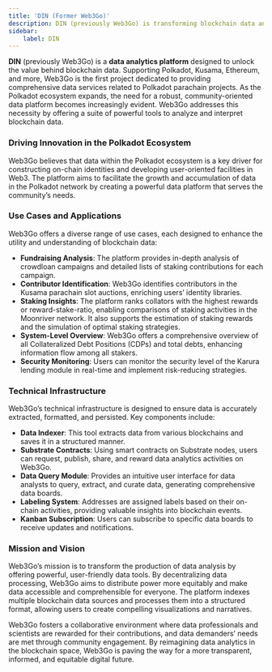 ```yaml
---
title: 'DIN (Former Web3Go)'
description: DIN (previously Web3Go) is transforming blockchain data analysis with comprehensive tools for Polkadot, Kusama, Ethereum, and more. Unlock data value today.
sidebar:
    label: DIN
---
```


**DIN** (previously Web3Go) is a **data analytics platform** designed to unlock the value behind blockchain data. Supporting Polkadot, Kusama, Ethereum, and more, Web3Go is the first project dedicated to providing comprehensive data services related to Polkadot parachain projects. As the Polkadot ecosystem expands, the need for a robust, community-oriented data platform becomes increasingly evident. Web3Go addresses this necessity by offering a suite of powerful tools to analyze and interpret blockchain data.

### Driving Innovation in the Polkadot Ecosystem
Web3Go believes that data within the Polkadot ecosystem is a key driver for constructing on-chain identities and developing user-oriented facilities in Web3. The platform aims to facilitate the growth and accumulation of data in the Polkadot network by creating a powerful data platform that serves the community’s needs.

### Use Cases and Applications
Web3Go offers a diverse range of use cases, each designed to enhance the utility and understanding of blockchain data:
- **Fundraising Analysis**: The platform provides in-depth analysis of crowdloan campaigns and detailed lists of staking contributions for each campaign.
- **Contributor Identification**: Web3Go identifies contributors in the Kusama parachain slot auctions, enriching users’ identity libraries.
- **Staking Insights**: The platform ranks collators with the highest rewards or reward-stake-ratio, enabling comparisons of staking activities in the Moonriver network. It also supports the estimation of staking rewards and the simulation of optimal staking strategies.
- **System-Level Overview**: Web3Go offers a comprehensive overview of all Collateralized Debt Positions (CDPs) and total debts, enhancing information flow among all stakers.
- **Security Monitoring**: Users can monitor the security level of the Karura lending module in real-time and implement risk-reducing strategies.

### Technical Infrastructure
Web3Go’s technical infrastructure is designed to ensure data is accurately extracted, formatted, and persisted. Key components include:
- **Data Indexer**: This tool extracts data from various blockchains and saves it in a structured manner.
- **Substrate Contracts**: Using smart contracts on Substrate nodes, users can request, publish, share, and reward data analytics activities on Web3Go.
- **Data Query Module**: Provides an intuitive user interface for data analysts to query, extract, and curate data, generating comprehensive data boards.
- **Labeling System**: Addresses are assigned labels based on their on-chain activities, providing valuable insights into blockchain events.
- **Kanban Subscription**: Users can subscribe to specific data boards to receive updates and notifications.

### Mission and Vision
Web3Go’s mission is to transform the production of data analysis by offering powerful, user-friendly data tools. By decentralizing data processing, Web3Go aims to distribute power more equitably and make data accessible and comprehensible for everyone. The platform indexes multiple blockchain data sources and processes them into a structured format, allowing users to create compelling visualizations and narratives.

Web3Go fosters a collaborative environment where data professionals and scientists are rewarded for their contributions, and data demanders’ needs are met through community engagement. By reimagining data analytics in the blockchain space, Web3Go is paving the way for a more transparent, informed, and equitable digital future.
